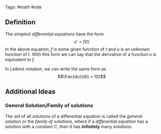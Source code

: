 Tags: #math #ode
## Definition
The *simplest differential equations* have the form$$u'=f(t)$$
In the above equation, $f$ is some given function of $t$ and $u$ is an unknown function of $t$. With this form we can say that the derivative of a function $u$ is equivalent to $f$.

In Leibniz notation, we can write the same form as$$\frac{du}{dt} = f(t)$$
## Additional Ideas
### General Solution/Family of solutions
The set of all solutions of a differential equation is called the *general solution* or the *family of solutions*, where if a *differential equation* has a solution with a constant $C$, then it has **infinitely** many solutions.

